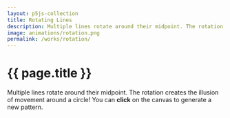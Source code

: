 ```yaml
---
layout: p5js-collection
title: Rotating Lines
description: Multiple lines rotate around their midpoint. The rotation creates the illusion of movement around a circle.
image: animations/rotation.png
permalink: /works/rotation/
---
```


# {{ page.title }}

Multiple lines rotate around their midpoint.
The rotation creates the illusion of movement around a circle!
You can **click** on the canvas to generate a new pattern.

<div id = "p5-rotation" style="background-color: #fdfdfd justify-content: center; display: flex;"></div>